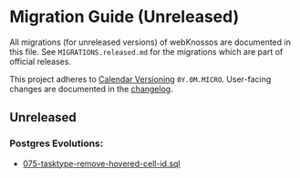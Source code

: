 # Migration Guide (Unreleased)
All migrations (for unreleased versions) of webKnossos are documented in this file.
See `MIGRATIONS.released.md` for the migrations which are part of official releases.

This project adheres to [Calendar Versioning](http://calver.org/) `0Y.0M.MICRO`.
User-facing changes are documented in the [changelog](CHANGELOG.released.md).

## Unreleased

### Postgres Evolutions:

- [075-tasktype-remove-hovered-cell-id.sql](conf/evolutions/075-tasktype-remove-hovered-cell-id.sql)
